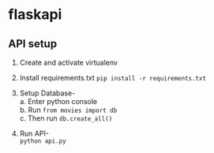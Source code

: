 # flaskapi
## API setup
1. Create and activate virtualenv
2. Install requirements.txt
  `pip install -r requirements.txt`
2. Setup Database-  
  a. Enter python console  
  b. Run `from movies import db`  
  c. Then run `db.create_all()`
  
3. Run API-  
   `python api.py`
   
